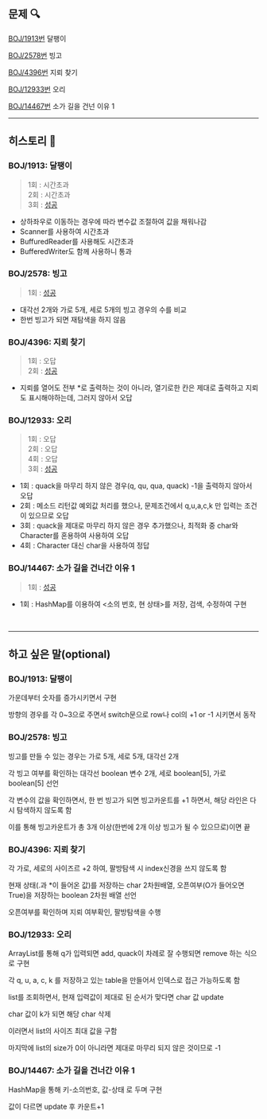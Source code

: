 ## 문제 :mag:

[BOJ/1913번](https://www.acmicpc.net/problem/1913) 달팽이

[BOJ/2578번](https://www.acmicpc.net/problem/2578) 빙고

[BOJ/4396번](https://www.acmicpc.net/problem/4396) 지뢰 찾기

[BOJ/12933번](https://www.acmicpc.net/problem/12933) 오리

[BOJ/14467번](https://www.acmicpc.net/problem/14467) 소가 길을 건넌 이유 1


---------------------------------------------------------------------------

## 히스토리 :memo:

### BOJ/1913: 달팽이

> 1회 : 시간초과<br>
> 2회 : 시간초과<br>
> 3회 : [성공](https://github.com/BumBamBi/algorithm-study/blob/main/src/algorithm/kwangwoo/week2/boj/q1913/Main.java)
- 상하좌우로 이동하는 경우에 따라 변수값 조절하여 값을 채워나감
- Scanner를 사용하여 시간초과
- BuffuredReader를 사용해도 시간초과
- BufferedWriter도 함께 사용하니 통과

### BOJ/2578: 빙고

> 1회 : [성공](https://github.com/BumBamBi/algorithm-study/tree/main/src/algorithm/kwangwoo/week2/boj/q2578)
- 대각선 2개와 가로 5개, 세로 5개의 빙고 경우의 수를 비교
- 한번 빙고가 되면 재탐색을 하지 않음

### BOJ/4396: 지뢰 찾기

> 1회 : 오답 <br>
> 2회 : [성공](https://github.com/BumBamBi/algorithm-study/blob/main/src/algorithm/kwangwoo/week2/boj/q4396/Main.java)
- 지뢰를 열어도 전부 *로 출력하는 것이 아니라, 열기로한 칸은 제대로 출력하고 지뢰도 표시해야하는데, 그러지 않아서 오답

### BOJ/12933: 오리

> 1회 : 오답 <br>
> 2회 : 오답 <br>
> 4회 : 오답 <br>
> 3회 : [성공](https://github.com/kangyunsik/algorithm-study/blob/main/src/algorithm/yunsik/week2/boj/q12933/Main.java)

- 1회 : quack을 마무리 하지 않은 경우(q, qu, qua, quack) -1을 출력하지 않아서 오답
- 2회 : 메소드 리턴값 예외값 처리를 했으나, 문제조건에서 q,u,a,c,k 만 입력는 조건이 있으므로 오답
- 3회 : quack을 제대로 마무리 하지 않은 경우 추가했으나, 최적화 중 char와 Character를 혼용하여 사용하여 오답
- 4회 : Character 대신 char을 사용하여 정답

### BOJ/14467: 소가 길을 건너간 이유 1

> 1회 : [성공](https://github.com/kangyunsik/algorithm-study/blob/main/src/algorithm/yunsik/week2/boj/q14467/Main.java)
- 1회 : HashMap를 이용하여 <소의 번호, 현 상태>를 저장, 검색, 수정하여 구현

<br>

---------------------------------------------------------------------------

## 하고 싶은 말(optional)

### BOJ/1913: 달팽이

가운데부터 숫자를 증가시키면서 구현

방향의 경우를 각 0~3으로 주면서 switch문으로 row나 col의 +1 or -1 시키면서 동작 

### BOJ/2578: 빙고

빙고를 만들 수 있는 경우는 가로 5개, 세로 5개, 대각선 2개

각 빙고 여부를 확인하는 대각선 boolean 변수 2개, 세로 boolean[5], 가로 boolean[5] 선언

각 변수의 값을 확인하면서, 한 번 빙고가 되면 빙고카운트를 +1 하면서, 해당 라인은 다시 탐색하지 않도록 함

이를 통해 빙고카운트가 총 3개 이상(한번에 2개 이상 빙고가 될 수 있으므로)이면 끝

### BOJ/4396: 지뢰 찾기

각 가로, 세로의 사이즈르 +2 하여, 팔방탐색 시 index신경을 쓰지 않도록 함

현재 상태(.과 *이 들어온 값)를 저장하는 char 2차원배열, 오픈여부(O가 들어오면 True)을 저장하는 boolean 2차원 배열 선언

오픈여부를 확인하며 지뢰 여부확인, 팔방탐색을 수행

### BOJ/12933: 오리

ArrayList를 통해 q가 입력되면 add, quack이 차례로 잘 수행되면 remove 하는 식으로 구현

각 q, u, a, c, k 를 저장하고 있는 table을 만들어서 인덱스로 접근 가능하도록 함

list를 조회하면서, 현재 입력값이 제대로 된 순서가 맞다면 char 값 update

char 값이 k가 되면 해당 char 삭제

이러면서 list의 사이즈 최대 값을 구함 

마지막에 list의 size가 0이 아니라면 제대로 마무리 되지 않은 것이므로 -1

### BOJ/14467: 소가 길을 건너간 이유 1

HashMap을 통해 키-소의번호, 값-상태 로 두며 구현

값이 다르면 update 후 카운트+1